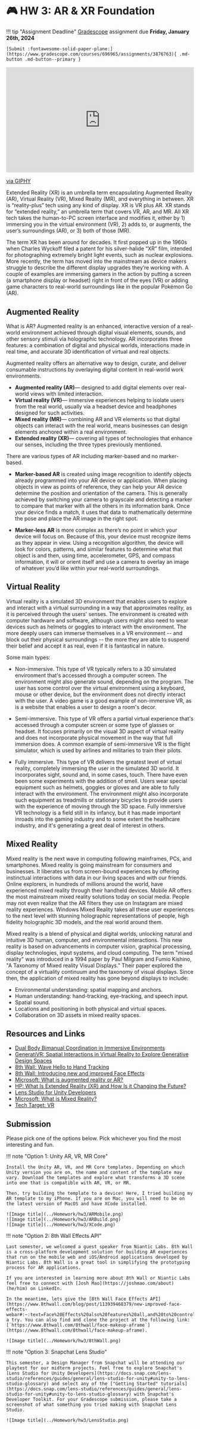 # 🎮 HW 3: AR & XR Foundation

!!! tip "Assignment Deadline"
    [Gradescope](https://www.gradescope.com/) assignment due **Friday, January 26th, 2024**

    [Submit :fontawesome-solid-paper-plane:](https://www.gradescope.com/courses/696965/assignments/3876763){ .md-button .md-button--primary }

<div style="width:100%;height:0;padding-bottom:56%;position:relative;"><iframe src="https://giphy.com/embed/mp6RbySJrSrXF2jdtq" width="100%" height="100%" style="position:absolute" frameBorder="0" class="giphy-embed" allowFullScreen></iframe></div><p><a href="https://giphy.com/gifs/Futurebiz-ar-augmented-reality-snapchat-mp6RbySJrSrXF2jdtq">via GIPHY</a></p>

Extended Reality (XR) is an umbrella term encapsulating Augmented Reality (AR), Virtual Reality (VR), Mixed Reality (MR), and everything in between. XR is “reality-plus” tech using any kind of display. XR is VR plus AR. XR stands for “extended reality,” an umbrella term that covers VR, AR, and MR. All XR tech takes the human-to-PC screen interface and modifies it, either by 1) immersing you in the virtual environment (VR), 2) adds to, or augments, the user’s surroundings (AR), or 3) both of those (MR).

The term XR has been around for decades. It first popped up in the 1960s when Charles Wyckoff filed a patent for his silver-halide “XR” film, intended for photographing extremely bright light events, such as nuclear explosions.
More recently, the term has moved into the mainstream as device makers struggle to describe the different display upgrades they’re working with. A couple of examples are immersing gamers in the action by putting a screen (a smartphone display or headset) right in front of the eyes (VR) or adding game characters to real-world surroundings like in the popular Pokémon Go (AR).

## Augmented Reality
What is AR? Augmented reality is an enhanced, interactive version of a real-world environment achieved through digital visual elements, sounds, and other sensory stimuli via holographic technology. AR incorporates three features: a combination of digital and physical worlds, interactions made in real time, and accurate 3D identification of virtual and real objects.

Augmented reality offers an alternative way to design, curate, and deliver consumable instructions by overlaying digital content in real-world work environments.

* **Augmented reality (AR)**— designed to add digital elements over real-world views with limited interaction.
* **Virtual reality (VR)**— immersive experiences helping to isolate users from the real world, usually via a headset device and headphones designed for such activities.
* **Mixed reality (MR)**— combining AR and VR elements so that digital objects can interact with the real world, means businesses can design elements anchored within a real environment.
* **Extended reality (XR)**— covering all types of technologies that enhance our senses, including the three types previously mentioned.

There are various types of AR including marker-based and no marker-based. 

* **Marker-based AR** is created using image recognition to identify objects already programmed into your AR device or application. When placing objects in view as points of reference, they can help your AR device determine the position and orientation of the camera. This is generally achieved by switching your camera to grayscale and detecting a marker to compare that marker with all the others in its information bank. Once your device finds a match, it uses that data to mathematically determine the pose and place the AR image in the right spot.

* **Marker-less AR** is more complex as there’s no point in which your device will focus on. Because of this, your device must recognize items as they appear in view. Using a recognition algorithm, the device will look for colors, patterns, and similar features to determine what that object is and then, using time, accelerometer, GPS, and compass information, it will or orient itself and use a camera to overlay an image of whatever you’d like within your real-world surroundings.

## Virtual Reality
Virtual reality is a simulated 3D environment that enables users to explore and interact with a virtual surrounding in a way that approximates reality, as it is perceived through the users' senses. The environment is created with computer hardware and software, although users might also need to wear devices such as helmets or goggles to interact with the environment. The more deeply users can immerse themselves in a VR environment -- and block out their physical surroundings -- the more they are able to suspend their belief and accept it as real, even if it is fantastical in nature.

Some main types:

* Non-immersive. This type of VR typically refers to a 3D simulated environment that's accessed through a computer screen. The environment might also generate sound, depending on the program. The user has some control over the virtual environment using a keyboard, mouse or other device, but the environment does not directly interact with the user. A video game is a good example of non-immersive VR, as is a website that enables a user to design a room's decor.

* Semi-immersive. This type of VR offers a partial virtual experience that's accessed through a computer screen or some type of glasses or headset. It focuses primarily on the visual 3D aspect of virtual reality and does not incorporate physical movement in the way that full immersion does. A common example of semi-immersive VR is the flight simulator, which is used by airlines and militaries to train their pilots.

* Fully immersive. This type of VR delivers the greatest level of virtual reality, completely immersing the user in the simulated 3D world. It incorporates sight, sound and, in some cases, touch. There have even been some experiments with the addition of smell. Users wear special equipment such as helmets, goggles or gloves and are able to fully interact with the environment. The environment might also incorporate such equipment as treadmills or stationary bicycles to provide users with the experience of moving through the 3D space. Fully immersive VR technology is a field still in its infancy, but it has made important inroads into the gaming industry and to some extent the healthcare industry, and it's generating a great deal of interest in others.

## Mixed Reality
Mixed reality is the next wave in computing following mainframes, PCs, and smartphones. Mixed reality is going mainstream for consumers and businesses. It liberates us from screen-bound experiences by offering instinctual interactions with data in our living spaces and with our friends. Online explorers, in hundreds of millions around the world, have experienced mixed reality through their handheld devices. Mobile AR offers the most mainstream mixed reality solutions today on social media. People may not even realize that the AR filters they use on Instagram are mixed reality experiences. Windows Mixed Reality takes all these user experiences to the next level with stunning holographic representations of people, high fidelity holographic 3D models, and the real world around them.

Mixed reality is a blend of physical and digital worlds, unlocking natural and intuitive 3D human, computer, and environmental interactions. This new reality is based on advancements in computer vision, graphical processing, display technologies, input systems, and cloud computing. The term "mixed reality" was introduced in a 1994 paper by Paul Milgram and Fumio Kishino, "A Taxonomy of Mixed reality Visual Displays." Their paper explored the concept of a virtuality continuum and the taxonomy of visual displays. Since then, the application of mixed reality has gone beyond displays to include:

* Environmental understanding: spatial mapping and anchors.
* Human understanding: hand-tracking, eye-tracking, and speech input.
* Spatial sound.
* Locations and positioning in both physical and virtual spaces.
* Collaboration on 3D assets in mixed reality spaces.

## Resources and Links

* [Dual Body Bimanual Coordination in Immersive Environments](https://www.youtube.com/watch?v=fWsPGINexYI&ab_channel=JamesSmith)
* [GeneratiVR: Spatial Interactions in Virtual Reality to Explore Generative Design Spaces](https://www.youtube.com/watch?v=qHSx5f6fRts&ab_channel=JamesSmith)
* [8th Wall: Wave Hello to Hand Tracking](https://www.8thwall.com/blog/post/126815603359/wave-hello-to-hand-tracking)
* [8th Wall: Introducing new and improved Face Effects](https://www.8thwall.com/blog/post/113939468379/new-improved-face-effects-webar#:~:text=Face%20Effects%20also%20features%20all,and%20to%20control%20lip%20movements.)
* [Microsoft: What is augmented reality or AR?](https://dynamics.microsoft.com/en-us/mixed-reality/guides/what-is-augmented-reality-ar/)
* [HP: What Is Extended Reality (XR) and How Is it Changing the Future?](https://www.hp.com/us-en/shop/tech-takes/what-is-xr-changing-world)
* [Lens Studio for Unity Developers](https://docs.snap.com/lens-studio/references/guides/general/lens-studio-for-unity#scene-vs-scene)
* [Microsoft: What is Mixed Reality?](https://learn.microsoft.com/en-us/windows/mixed-reality/discover/mixed-reality)
* [Tech Target: VR](https://www.techtarget.com/whatis/definition/virtual-reality)

## Submission

Please pick one of the options below. Pick whichever you find the most interesting and fun. 

!!! note "Option 1: Unity AR, VR, MR Core"

    Install the Unity AR, VR, and MR Core templates. Depending on which Unity version you are on, the name and content of the template may vary. Download the templates and explore what transforms a 3D scene into one that is compatible with AR, VR, or MR. 

    Then, try building the template to a device! Here, I tried building my AR template to my iPhone. If you are on Mac, you will need to be on the latest version of MacOS and have XCode installed.

    ![Image title](../Homework/hw3/ARMobile.png)
    ![Image title](../Homework/hw3/ARBuild.png)
    ![Image title](../Homework/hw3/XCode.png)


!!! note "Option 2: 8th Wall Effects API"

    Last semester, we welcomed a guest speaker from Niantic Labs. 8th Wall is a cross-platform development solution for building AR experiences that run on the mobile web and iOS/Android applications developed by Niantic Labs. 8th Wall is a great tool in simplifying the prototyping process for AR applications. 
    
    If you are interested in learning more about 8th Wall or Niantic Labs feel free to connect with [Josh Mao](https://joshmao.com/about) (he/him) on LinkedIn. 

    In the meantime, lets give the [8th Wall Face Effects API](https://www.8thwall.com/blog/post/113939468379/new-improved-face-effects-webar#:~:text=Face%20Effects%20also%20features%20all,and%20to%20control%20lip%20movements.) a try. You can also find and clone the project at the following link: [`https://www.8thwall.com/8thwall/face-makeup-aframe`](https://www.8thwall.com/8thwall/face-makeup-aframe). 

    ![Image title](../Homework/hw3/8thWall.png)


!!! note "Option 3: Snapchat Lens Studio"

    This semester, a Design Manager from Snapchat will be attending our playtest for our midterm projects. Feel free to explore Snapchat's [Lens Studio for Unity Developers](https://docs.snap.com/lens-studio/references/guides/general/lens-studio-for-unity#unity-to-lens-studio-glossary) and select any of the ["Getting Started" tutorials](https://docs.snap.com/lens-studio/references/guides/general/lens-studio-for-unity#unity-to-lens-studio-glossary) with Snapchat's Developer Toolkit. For your Gradescope submission, please take a screenshot of what something you tried making with Snapchat Lens Studio.

    ![Image title](../Homework/hw3/LensStudio.png)